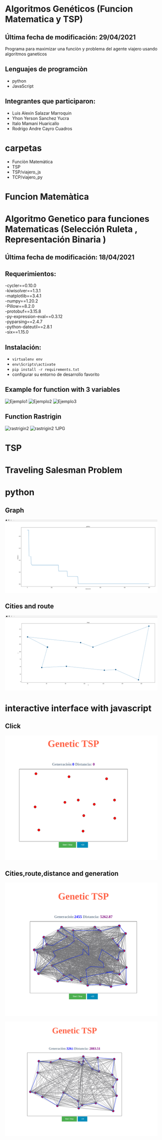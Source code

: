 # **Algoritmos Genéticos (Funcion Matematica y TSP)**

## Última fecha de modificación: 29/04/2021

Programa para maximizar una funciòn y problema del agente viajero usando algoritmos ganeticos
## Lenguajes de programciòn
- python
- JavaScript

## Integrantes que participaron:

- Luis Alexin Salazar Marroquin
- Yhon Yerson Sanchez Yucra
- Italo Mamani Huaricallo
- Rodrigo Andre Cayro Cuadros

# carpetas

- Funciòn Matemàtica
- TSP
- TSP/viajero_js
- TCP/viajero_py

# Funcion Matemàtica
# **Algoritmo Genetico para funciones Matematicas (Selección Ruleta , Representación Binaria )**

## Última fecha de modificación: 18/04/2021

## Requerimientos:
-cycler==0.10.0<br />
-kiwisolver==1.3.1<br />
-matplotlib==3.4.1<br />
-numpy==1.20.2<br />
-Pillow==8.2.0<br />
-protobuf==3.15.8<br />
-py-expression-eval==0.3.12<br />
-pyparsing==2.4.7<br />
-python-dateutil==2.8.1<br />
-six==1.15.0<br />


## Instalación:
- `virtualenv env`
- `env\Scripts\activate`
- `pip install -r requirements.txt`
- configurar su entorno de desarrollo favorito

## Example for function with 3 variables
![Ejemplo1](https://user-images.githubusercontent.com/42578741/116007038-78e6b480-a5d3-11eb-988f-845844d7a155.JPG)
![Ejemplo2](https://user-images.githubusercontent.com/42578741/116007045-7f752c00-a5d3-11eb-8011-c3f3fc51bf2d.JPG)
![Ejemplo3](https://user-images.githubusercontent.com/42578741/116007047-80a65900-a5d3-11eb-8ed6-23a0c26d9851.JPG)

## Function Rastrigin
![rastrigin2](https://user-images.githubusercontent.com/42578741/116007050-82701c80-a5d3-11eb-8581-3d529db8b00e.JPG)
![rastrigin2 1JPG](https://user-images.githubusercontent.com/42578741/116007051-83a14980-a5d3-11eb-8907-88a2b36b279f.JPG)

# TSP
# Traveling Salesman Problem

# python

 ## Graph
![img](https://github.com/rodRigocaU/Curso-de-IA/blob/main/Tarea%20003%20-%20GeneticAlgorithms/TSP/img/grafica01.png)

## Cities and route
![img](https://github.com/rodRigocaU/Curso-de-IA/blob/main/Tarea%20003%20-%20GeneticAlgorithms/TSP/img/grafica02.png)

# interactive interface with javascript

## Click
![img](https://github.com/rodRigocaU/Curso-de-IA/blob/main/Tarea%20003%20-%20GeneticAlgorithms/TSP/img/grafica03.png)

## Cities,route,distance and generation
![img](https://github.com/rodRigocaU/Curso-de-IA/blob/main/Tarea%20003%20-%20GeneticAlgorithms/TSP/img/grafica04.png)

![img](https://github.com/rodRigocaU/Curso-de-IA/blob/main/Tarea%20003%20-%20GeneticAlgorithms/TSP/img/Selection_075.png)
